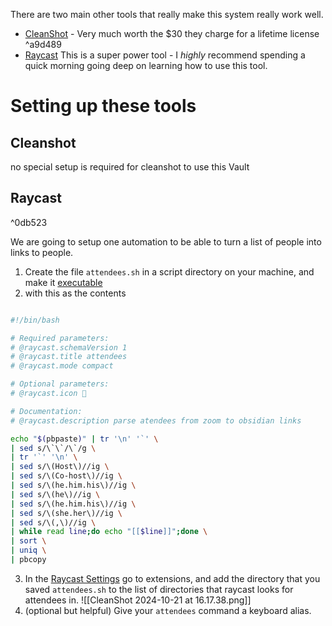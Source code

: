 There are two main other tools that really make this system really work well.

- [CleanShot](https://cleanshot.com) - Very much worth the $30 they charge for a lifetime license ^a9d489
- [Raycast](raycast.com) This is a super power tool - I _highly_ recommend spending a quick morning going deep on learning how to use this tool.


# Setting up these tools
## Cleanshot
no special setup is required for cleanshot to use this Vault

## Raycast

^0db523

We are going to setup one automation to be able to turn a list of people into links to people.

1. Create the file `attendees.sh` in a script directory on your machine, and make it [executable](https://support.apple.com/guide/terminal/make-a-file-executable-apdd100908f-06b3-4e63-8a87-32e71241bab4/mac)
2. with this as the contents
``` sh

#!/bin/bash

# Required parameters:
# @raycast.schemaVersion 1
# @raycast.title attendees
# @raycast.mode compact

# Optional parameters:
# @raycast.icon 🤖

# Documentation:
# @raycast.description parse atendees from zoom to obsidian links

echo "$(pbpaste)" | tr '\n' '`' \
| sed s/\`\`/\`/g \
| tr '`' '\n' \
| sed s/\(Host\)//ig \
| sed s/\(Co-host\)//ig \
| sed s/\(he.him.his\)//ig \
| sed s/\(he\)//ig \
| sed s/\(he.him.his\)//ig \
| sed s/\(she.her\)//ig \
| sed s/\(,\)//ig \
| while read line;do echo "[[$line]]";done \
| sort \
| uniq \
| pbcopy

```

3. In the [Raycast Settings](https://manual.raycast.com/preferences) go to extensions, and add the directory that you saved `attendees.sh` to the list of directories that raycast looks for attendees in. ![[CleanShot 2024-10-21 at 16.17.38.png]]
4. (optional but helpful) Give your `attendees` command a keyboard alias.

